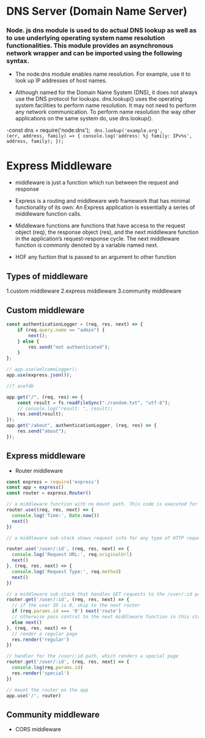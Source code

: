 # DNS Server (Domain Name Server)
### Node. js dns module is used to do actual DNS lookup as well as to use underlying operating system name resolution functionalities. This module provides an asynchronous network wrapper and can be imported using the following syntax.

- The node:dns module enables name resolution. For example, use it to look up IP addresses of host names.

- Although named for the Domain Name System (DNS), it does not always use the DNS protocol for lookups. dns.lookup() uses the operating system facilities to perform name resolution. It may not need to perform any network communication. To perform name resolution the way other applications on the same system do, use dns.lookup().

-const dns = require('node:dns');
<code>
dns.lookup('example.org', (err, address, family) => {
  console.log('address: %j family: IPv%s', address, family);
});
</code>


# Express Middleware 

- middleware is just a function which run between the request and response 

- Express is a routing and middleware web framework that has minimal functionality of its own: An Express application is essentially a series of middleware function calls.

- Middleware functions are functions that have access to the request object (req), the response object (res), and the next middleware function in the application’s request-response cycle. The next middleware function is commonly denoted by a variable named next.

- HOF any fuction that is passed to an argument to other function


## Types of middleware
1.custom middleware
2.express middleware
3.community middleware




## Custom middleware
``` javascript
const authenticationLogger = (req, res, next) => {
	if (req.query.name == "admin") {
		next();
	} else {
		res.send("not authenticated");
	}
};

// app.use(welcomeLogger);
app.use(express.json());

//? acefdb

app.get("/", (req, res) => {
	const result = fs.readFileSync("./random.txt", "utf-8");
	// console.log("result: ", result);
	res.send(result);
});
app.get("/about", authenticationLogger, (req, res) => {
	res.send("about");
});
```




## Express middleware
- Router middleware <br>
```javascript
const express = require('express')
const app = express()
const router = express.Router()

// a middleware function with no mount path. This code is executed for every request to the router
router.use((req, res, next) => {
  console.log('Time:', Date.now())
  next()
})

// a middleware sub-stack shows request info for any type of HTTP request to the /user/:id path

router.use('/user/:id', (req, res, next) => {
  console.log('Request URL:', req.originalUrl)
  next()
}, (req, res, next) => {
  console.log('Request Type:', req.method)
  next()
})

// a middleware sub-stack that handles GET requests to the /user/:id path
router.get('/user/:id', (req, res, next) => {
  // if the user ID is 0, skip to the next router
  if (req.params.id === '0') next('route')
  // otherwise pass control to the next middleware function in this stack
  else next()
}, (req, res, next) => {
  // render a regular page
  res.render('regular')
})

// handler for the /user/:id path, which renders a special page
router.get('/user/:id', (req, res, next) => {
  console.log(req.params.id)
  res.render('special')
})

// mount the router on the app
app.use('/', router) 
```


## Community middleware
- CORS middleware

